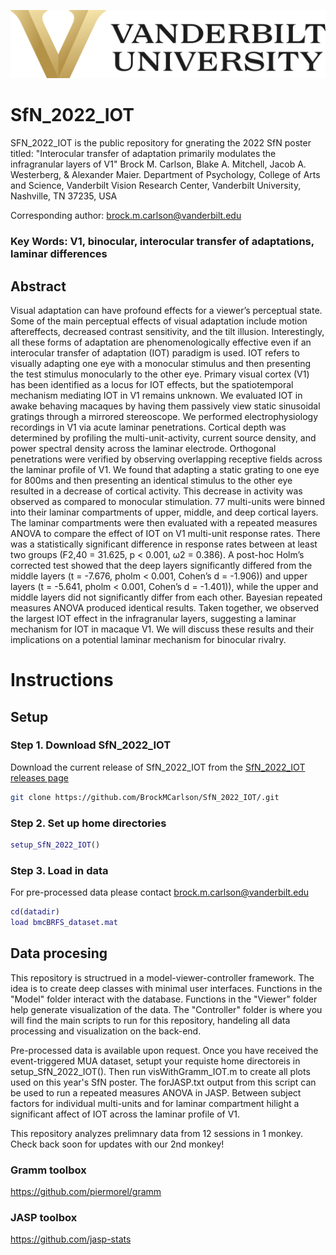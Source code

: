 ![Vanderbilt Logo](Dimensional_V_Black_Lockup.png)

# SfN_2022_IOT
SFN_2022_IOT is the public repository for gnerating the 2022 SfN poster titled:
"Interocular transfer of adaptation primarily modulates the infragranular layers of V1"
Brock M. Carlson, Blake A. Mitchell, Jacob A. Westerberg, & Alexander Maier.
Department of Psychology, College of Arts and Science, Vanderbilt Vision Research Center, 
Vanderbilt University, Nashville, TN 37235, USA

Corresponding author: brock.m.carlson@vanderbilt.edu

### Key Words: V1, binocular, interocular transfer of adaptations, laminar differences

## Abstract
Visual adaptation can have profound effects for a viewer’s perceptual state. Some of the main perceptual effects of visual adaptation include motion aftereffects, decreased contrast sensitivity, and the tilt illusion. Interestingly, all these forms of adaptation are phenomenologically effective even if an interocular transfer of adaptation (IOT) paradigm is used. IOT refers to visually adapting one eye with a monocular stimulus and then presenting the test stimulus monocularly to the other eye. Primary visual cortex (V1) has been identified as a locus for IOT effects, but the spatiotemporal mechanism mediating IOT in V1 remains unknown. We evaluated IOT in awake behaving macaques by having them passively view static sinusoidal gratings through a mirrored stereoscope. We performed electrophysiology recordings in V1 via acute laminar penetrations. Cortical depth was determined by profiling the multi-unit-activity, current source density, and power spectral density across the laminar electrode. Orthogonal penetrations were verified by observing overlapping receptive fields across the laminar profile of V1. We found that adapting a static grating to one eye for 800ms and then presenting an identical stimulus to the other eye resulted in a decrease of cortical activity. This decrease in activity was observed as compared to monocular stimulation. 77 multi-units were binned into their laminar compartments of upper, middle, and deep cortical layers. The laminar compartments were then evaluated with a repeated measures ANOVA to compare the effect of IOT on V1 multi-unit response rates. There was a statistically significant difference in response rates between at least two groups (F2,40 = 31.625, p < 0.001, ω2  = 0.386). A post-hoc Holm’s corrected test showed that the deep layers significantly differed from the middle layers (t = -7.676, pholm < 0.001, Cohen’s d = -1.906)) and upper layers (t = -5.641, pholm < 0.001, Cohen’s d = -1.401)), while the upper and middle layers did not significantly differ from each other. Bayesian repeated measures ANOVA produced identical results. Taken together, we observed the largest IOT effect in the infragranular layers, suggesting a laminar mechanism for IOT in macaque V1. We will discuss these results and their implications on a potential laminar mechanism for binocular rivalry.

# Instructions

## Setup
### Step 1. Download SfN_2022_IOT
Download the current release of SfN_2022_IOT from the [SfN_2022_IOT releases page](https://github.com/BrockMCarlson/SfN_2022_IOT/releases) 
```bash
git clone https://github.com/BrockMCarlson/SfN_2022_IOT/.git
```
### Step 2. Set up home directories
```matlab
setup_SfN_2022_IOT()
```
### Step 3. Load in data
For pre-processed data please contact brock.m.carlson@vanderbilt.edu
```matlab
cd(datadir)
load bmcBRFS_dataset.mat
```

## Data procesing
This repository is structrued in a model-viewer-controller framework. The idea is to create deep classes with minimal user interfaces. Functions in the "Model" folder interact with the database. Functions in the "Viewer" folder help generate visualization of the data. The "Controller" folder is where you will find the main scripts to run for this repository, handeling all data processing and visualization on the back-end.

Pre-processed data is available upon request. Once you have received the event-triggered MUA dataset, setupt your requiste home directoreis in setup_SfN_2022_IOT(). Then run visWithGramm_IOT.m to create all plots used on this year's SfN poster. The forJASP.txt output from this script can be used to run a repeated measures ANOVA in JASP. Between subject factors for individual multi-units and for laminar compartment hilight a significant affect of IOT across the laminar profile of V1.

This repository analyzes prelimnary data from 12 sessions in 1 monkey. Check back soon for updates with our 2nd monkey!

### Gramm toolbox
https://github.com/piermorel/gramm

### JASP toolbox
https://github.com/jasp-stats
